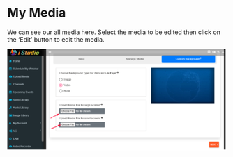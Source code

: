 # My Media

We can see our all media here. Select the media to be edited then click on the ‘Edit’ button to edit the media.

![](../.gitbook/assets/image%20%28277%29.png)

